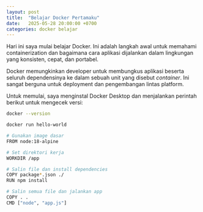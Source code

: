 ```yaml
---
layout: post
title:  "Belajar Docker Pertamaku"
date:   2025-05-28 20:00:00 +0700
categories: docker belajar
---
```


Hari ini saya mulai belajar Docker. Ini adalah langkah awal untuk memahami containerization dan bagaimana cara aplikasi dijalankan dalam lingkungan yang konsisten, cepat, dan portabel.

Docker memungkinkan developer untuk membungkus aplikasi beserta seluruh dependensinya ke dalam sebuah unit yang disebut _container_. Ini sangat berguna untuk deployment dan pengembangan lintas platform.

Untuk memulai, saya menginstal Docker Desktop dan menjalankan perintah berikut untuk mengecek versi:

```bash
docker --version

docker run hello-world

# Gunakan image dasar
FROM node:18-alpine

# Set direktori kerja
WORKDIR /app

# Salin file dan install dependencies
COPY package*.json ./
RUN npm install

# Salin semua file dan jalankan app
COPY . .
CMD ["node", "app.js"]

```




